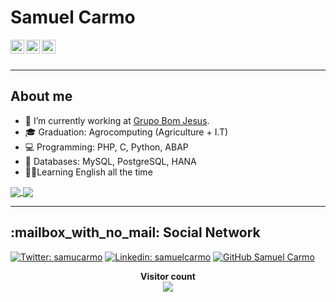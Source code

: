 # Samuel Carmo

<a href="https://twitter.com/samucarmo">
  <img align="left" alt="samucarmo's Twitter" width="22px" src="https://cdn.jsdelivr.net/npm/simple-icons@v3/icons/twitter.svg" />
</a>
<a href="https://linkedin.com/in/samuelcarmo">
  <img align="left" alt="samcarmo's Linkdein" width="22px" src="https://cdn.jsdelivr.net/npm/simple-icons@v3/icons/linkedin.svg" />
</a>
<a href="https://github.com/samcarmo">
  <img align="left" alt="samcarmo's Github" width="22px" src="https://cdn.jsdelivr.net/npm/simple-icons@v3/icons/github.svg" />
</a>

<br/>
<br/>


--------------------------
## About me

- 🔭 I’m currently working at [Grupo Bom Jesus](https://bomjesus.com/).
- 🎓 Graduation: Agrocomputing (Agriculture + I.T)
- 💻 Programming: PHP, C, Python, ABAP
- 💾 Databases: MySQL, PostgreSQL, HANA
- 🧑‍🎓Learning English all the time


<a href="https://github.com/samcarmo">
  <img align="center" src="https://github-readme-stats.vercel.app/api?username=samcarmo&show_icons=true&count_private=true&theme=chartreuse-dark"/>
</a>

<a href="https://github.com/samcarmo?tab=repositories">
  <img align="center" src="https://github-readme-stats.vercel.app/api/top-langs/?username=samcarmo&theme=chartreuse-dark" />
</a>

***

<p align="center"> 
  <h2>:mailbox_with_no_mail: Social Network</h2>

[![Twitter: samucarmo](https://img.shields.io/twitter/follow/samucarmo?style=social)](https://twitter.com/samucarmo)
[![Linkedin: samuelcarmo](https://img.shields.io/badge/-samuel-blue?style=flat-square&logo=Linkedin&logoColor=white&link=https://www.linkedin.com/in/samuelcarmo/)](https://www.linkedin.com/in/samuelcarmo/)
[![GitHub Samuel Carmo](https://img.shields.io/github/followers/samcarmo?label=follow&style=social)](https://github.com/samcarmo)

</p>

<p align="center"> 
  <b>Visitor count</b><br>
  <img src="https://profile-counter.glitch.me/samucarmo/count.svg" />
</p>

 <!--<p align="center">
  <b>:pushpin: Languages and Tools: </b>
  <br />

 ### Languages and Tools:
  <span title="Android">
  <img alt="Android" width="40px" src="https://raw.githubusercontent.com/samucarmo/samucarmo/master/icons/android.svg"/>
  </span>

  <span title="Php">
  <img alt="Php" width="35px" src="https://raw.githubusercontent.com/samucarmo/samucarmo/master/icons/php.svg"/>
  </span>

 <span title="Java">
  <img alt="Java" width="35px" src="https://raw.githubusercontent.com/samucarmo/samucarmo/master/icons/java.svg"/>
  </span>

  <span title="C#">
  <img alt="C#" width="35px" src="https://raw.githubusercontent.com/samucarmo/samucarmo/master/icons/csharp.png"/>
  </span>

  <span title="Visual Studio">
  <img alt="Visual Studio" width="35px" src="https://raw.githubusercontent.com/samucarmo/samucarmo/master/icons/visual-studio.png"/>
  </span>
  
  <span title="Typescript">
  <img alt="Typescript" width="35px" src="https://raw.githubusercontent.com/samucarmo/samucarmo/master/icons/typescript.svg"/>
  </span>

  <span title="Javascript">
  <img alt="Javascript" width="35px" src="https://raw.githubusercontent.com/samucarmo/samucarmo/master/icons/javascript.svg"/>
  </span>

  <span title="HTML">
  <img alt="HTML" width="35px" src="https://raw.githubusercontent.com/samucarmo/samucarmo/master/icons/html.svg"/>
  </span>

  <span title="CSS">
  <img alt="CSS" width="35px" src="https://raw.githubusercontent.com/samucarmo/samucarmo/master/icons/css.svg"/>
  </span>
  
  <span title="Android Studio">
  <img alt="Android Studio" width="35px" src="https://raw.githubusercontent.com/samucarmo/samucarmo/master/icons/androidstudio.png"/>
  </span>

  <span title="Git">
  <img alt="Git" width="35px" src="https://raw.githubusercontent.com/samucarmo/samucarmo/master/icons/git.svg"/>
  </span>

  <span title="Mysql">
  <img alt="Mysql" width="35px" src="https://raw.githubusercontent.com/samucarmo/samucarmo/master/icons/mysql.svg"/>
  </span>

  <span title="Vs Code">
  <img alt="Vs Code" width="35px" src="https://raw.githubusercontent.com/samucarmo/samucarmo/master/icons/vs-code.svg"/>
  </span>

  <br /> -->
